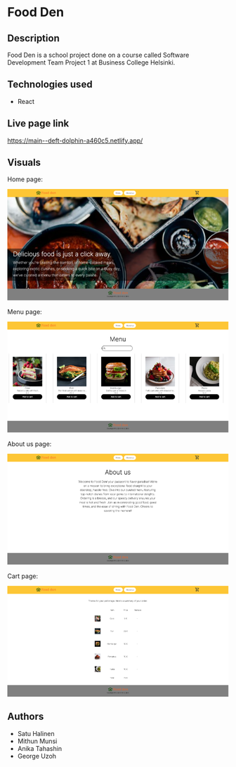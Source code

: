 # Food Den

## Description

Food Den is a school project done on a course called Software Development Team Project 1 at Business College Helsinki.

## Technologies used

- React

## Live page link

https://main--deft-dolphin-a460c5.netlify.app/

## Visuals

Home page:

![Homepage](./public/home.png)

Menu page:

![Menupage](./public/menu.png)

About us page:

![About us](./public/aboutUs.png)

Cart page:

![Cart page](./public/cart.png)

## Authors

- Satu Halinen
- Mithun Munsi
- Anika Tahashin
- George Uzoh
